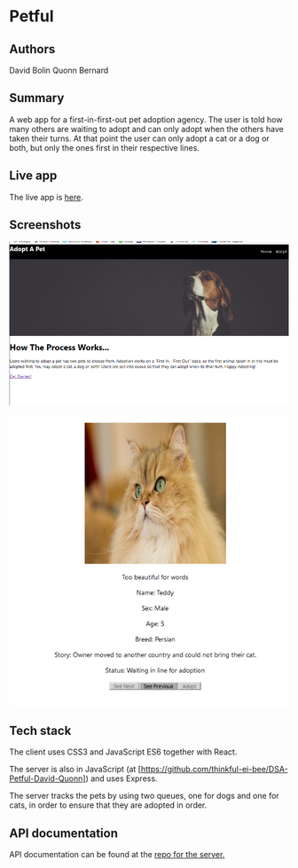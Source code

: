 # Petful

## Authors

David Bolin
Quonn Bernard

## Summary
A web app for a first-in-first-out pet adoption agency. The user is told how many others are waiting to adopt and can only adopt when the others have taken their turns. At that point the user can only adopt a cat or a dog or both, but only the ones first in their respective lines.


## Live app

The live app is [here](https://petful.davidbolin1016.now.sh/).

## Screenshots
![Landing Page](/screenshots/ScreenClip.png)

![Adoption Page](screenshots/ScreenClip2.png)

## Tech stack

The client uses CSS3 and JavaScript ES6 together with React.

The server is also in JavaScript (at [https://github.com/thinkful-ei-bee/DSA-Petful-David-Quonn]) and uses Express.

The server tracks the pets by using two queues, one for dogs and one for cats, in order to ensure that they are adopted in order.

## API documentation

API documentation can be found at the [repo for the server.](https://github.com/thinkful-ei-bee/DSA-Petful-David-Quonn) 